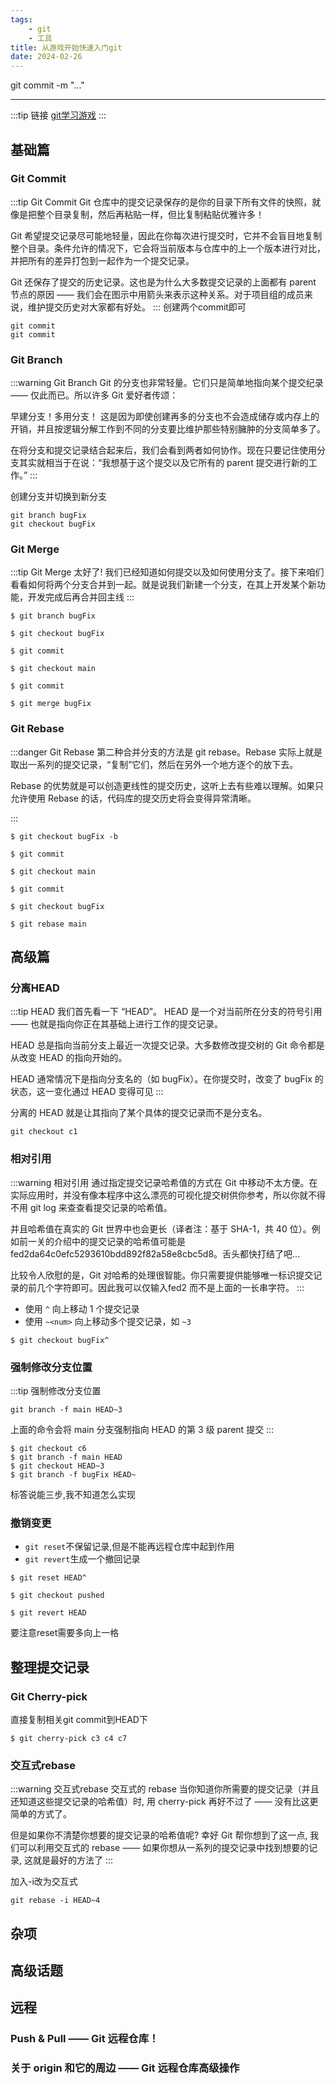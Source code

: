 ```yaml
---
tags: 
    - git
    - 工具
title: 从游戏开始快速入门git
date: 2024-02-26
---
```

 
git commit -m "..."

---
:::tip 链接
[git学习游戏](https://learngitbranching.js.org/)
:::

## 基础篇
###  Git Commit
:::tip Git Commit
Git 仓库中的提交记录保存的是你的目录下所有文件的快照，就像是把整个目录复制，然后再粘贴一样，但比复制粘贴优雅许多！

Git 希望提交记录尽可能地轻量，因此在你每次进行提交时，它并不会盲目地复制整个目录。条件允许的情况下，它会将当前版本与仓库中的上一个版本进行对比，并把所有的差异打包到一起作为一个提交记录。

Git 还保存了提交的历史记录。这也是为什么大多数提交记录的上面都有 parent 节点的原因 —— 我们会在图示中用箭头来表示这种关系。对于项目组的成员来说，维护提交历史对大家都有好处。
:::
创建两个commit即可
```shell
git commit
git commit
```
### Git Branch
:::warning Git Branch
Git 的分支也非常轻量。它们只是简单地指向某个提交纪录 —— 仅此而已。所以许多 Git 爱好者传颂：

早建分支！多用分支！
这是因为即使创建再多的分支也不会造成储存或内存上的开销，并且按逻辑分解工作到不同的分支要比维护那些特别臃肿的分支简单多了。

在将分支和提交记录结合起来后，我们会看到两者如何协作。现在只要记住使用分支其实就相当于在说：“我想基于这个提交以及它所有的 parent 提交进行新的工作。”
:::

创建分支并切换到新分支
```shell
git branch bugFix
git checkout bugFix
```

### Git Merge
:::tip Git Merge
太好了! 我们已经知道如何提交以及如何使用分支了。接下来咱们看看如何将两个分支合并到一起。就是说我们新建一个分支，在其上开发某个新功能，开发完成后再合并回主线
:::
```shell
$ git branch bugFix

$ git checkout bugFix

$ git commit

$ git checkout main

$ git commit

$ git merge bugFix
```

### Git Rebase
:::danger Git Rebase
第二种合并分支的方法是 git rebase。Rebase 实际上就是取出一系列的提交记录，“复制”它们，然后在另外一个地方逐个的放下去。

Rebase 的优势就是可以创造更线性的提交历史，这听上去有些难以理解。如果只允许使用 Rebase 的话，代码库的提交历史将会变得异常清晰。

:::

```shell
$ git checkout bugFix -b

$ git commit

$ git checkout main

$ git commit

$ git checkout bugFix

$ git rebase main
```



## 高级篇

### 分离HEAD
:::tip HEAD
我们首先看一下 “HEAD”。 HEAD 是一个对当前所在分支的符号引用 —— 也就是指向你正在其基础上进行工作的提交记录。

HEAD 总是指向当前分支上最近一次提交记录。大多数修改提交树的 Git 命令都是从改变 HEAD 的指向开始的。

HEAD 通常情况下是指向分支名的（如 bugFix）。在你提交时，改变了 bugFix 的状态，这一变化通过 HEAD 变得可见
:::

分离的 HEAD 就是让其指向了某个具体的提交记录而不是分支名。

```shell
git checkout c1
```

### 相对引用
:::warning 相对引用 
通过指定提交记录哈希值的方式在 Git 中移动不太方便。在实际应用时，并没有像本程序中这么漂亮的可视化提交树供你参考，所以你就不得不用 git log 来查查看提交记录的哈希值。

并且哈希值在真实的 Git 世界中也会更长（译者注：基于 SHA-1，共 40 位）。例如前一关的介绍中的提交记录的哈希值可能是 fed2da64c0efc5293610bdd892f82a58e8cbc5d8。舌头都快打结了吧...

比较令人欣慰的是，Git 对哈希的处理很智能。你只需要提供能够唯一标识提交记录的前几个字符即可。因此我可以仅输入fed2 而不是上面的一长串字符。
:::

- 使用 `^` 向上移动 1 个提交记录
- 使用 `~<num>` 向上移动多个提交记录，如 `~3`

```shell
$ git checkout bugFix^
```

### 强制修改分支位置 
:::tip 强制修改分支位置 
```shell
git branch -f main HEAD~3
```
上面的命令会将 main 分支强制指向 HEAD 的第 3 级 parent 提交
:::

```shell
$ git checkout c6
$ git branch -f main HEAD
$ git checkout HEAD~3
$ git branch -f bugFix HEAD~
```

标答说能三步,我不知道怎么实现

### 撤销变更
- `git reset`不保留记录,但是不能再远程仓库中起到作用
- `git revert`生成一个撤回记录

```shell
$ git reset HEAD^

$ git checkout pushed

$ git revert HEAD
```

要注意reset需要多向上一格

## 整理提交记录
### Git Cherry-pick
直接复制相关git commit到HEAD下
```shell
$ git cherry-pick c3 c4 c7
```
### 交互式rebase
:::warning 交互式rebase
交互式的 rebase
当你知道你所需要的提交记录（并且还知道这些提交记录的哈希值）时, 用 cherry-pick 再好不过了 —— 没有比这更简单的方式了。

但是如果你不清楚你想要的提交记录的哈希值呢? 幸好 Git 帮你想到了这一点, 我们可以利用交互式的 rebase —— 如果你想从一系列的提交记录中找到想要的记录, 这就是最好的方法了
:::

加入-i改为交互式

```shell
git rebase -i HEAD~4
```

## 杂项

## 高级话题


## 远程

### Push & Pull —— Git 远程仓库！

### 关于 origin 和它的周边 —— Git 远程仓库高级操作